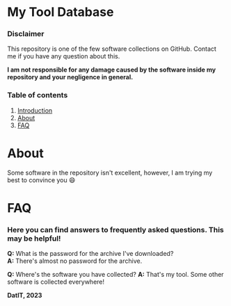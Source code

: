 # My Tool Database
### Disclaimer
This repository is one of the few software collections on GitHub. Contact me if you have any question about this.

**I am not responsible for any damage caused by the software inside my repository and your negligence in general.**

### Table of contents
1. [Introduction](#introduction)
2. [About](#about)
3. [FAQ](#faq)

# About
Some software in the repository isn't excellent, however, I am trying my best to convince you :smile:


# FAQ
### Here you can find answers to frequently asked questions. This may be helpful!
**Q:** What is the password for the archive I've downloaded?  
**A:** There's almost no password for the archive.

**Q:** Where's the software you have collected?
**A:** That's my tool. Some other software is collected everywhere!

**DatIT, 2023**
